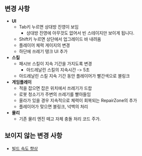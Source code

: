 변경 사항
----

* __UI__
  * Tab키 누르면 상대방 진영이 보임
    * 상대방 진영에 아무것도 없어서 빈 스테이지만 보이게 됩니다.
  * Shift키 누르면 상단에서 업그레이드 바 내려옴
  * 플레이어 체력 게이지의 변경
  * 하단에 쓰레기 탱크 UI 추가
* __스킬__
  * 패시브 스킬이 지속 기간을 가지도록 변경
    * 아드레날린 스킬의 지속시간 -> 5초
  * 아드레날린 스킬 지속 기간 동안 플레이어가 빨간색으로 블링크
* __게임플레이__
  * 적을 잡으면 잡은 위치에서 쓰레기가 드랍
  * 로봇 청소기가 주변의 쓰레기를 빨아들임
  * 올라가 있을 경우 지속적으로 체력이 회복되는 RepairZone의 추가
  * 플레이어가 맞으면 블링크, 넉백의 처리
* __물리__
  * 기존 물리 엔진 떼고 자체 충돌 처리 코드 주가.

보이지 않는 변경 사항
----
* [빌드 속도 향상](https://github.com/SubwayRocketTeam/cocos2d-x-custom/commit/08ba83082b85bae6650d536fa9574516151a4cb1)
